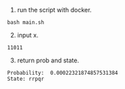 1. run the script with docker.
```
bash main.sh
```
2. input x.
```
11011
```
3. return prob and state.
```
Probability:  0.00022321874857531384
State: rrpqr
```